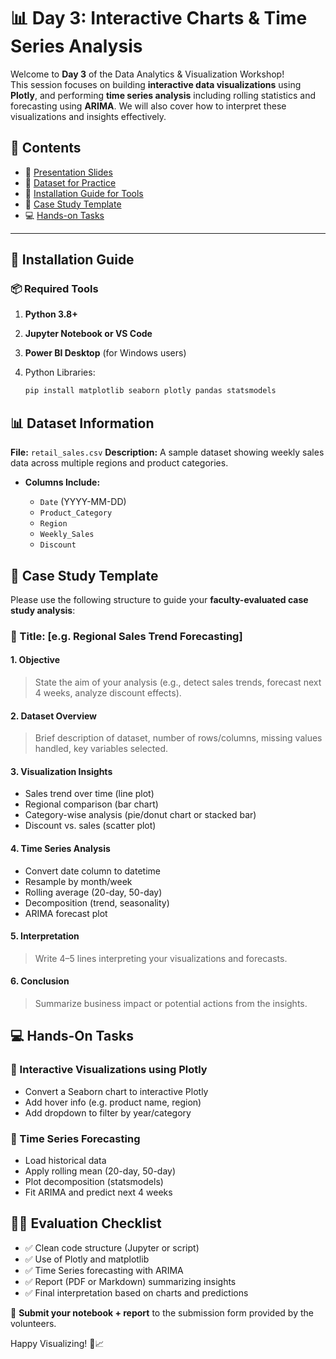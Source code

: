 # 📊 Day 3: Interactive Charts & Time Series Analysis

Welcome to **Day 3** of the Data Analytics & Visualization Workshop!  
This session focuses on building **interactive data visualizations** using **Plotly**, and performing **time series analysis** including rolling statistics and forecasting using **ARIMA**. 
We will also cover how to interpret these visualizations and insights effectively. 

## 📂 Contents

- 🔗 [Presentation Slides](https://docs.google.com/presentation/d/1Xdzmk3HUkLBct3FdukY2FQRTuz7MloJ9jZdVLL96J_M/edit?usp=sharing)   
- 📁 [Dataset for Practice](./datasets/retail_sales.csv)  
- 🧰 [Installation Guide for Tools](./installation-guide.md)  
- 📑 [Case Study Template](#case-study-template)  
- 💻 [Hands-on Tasks](#hands-on-tasks)  

---

## 🧰 Installation Guide

### 📦 Required Tools

1. **Python 3.8+**
2. **Jupyter Notebook or VS Code**
3. **Power BI Desktop** (for Windows users)
4. Python Libraries:
   
   ```bash
   pip install matplotlib seaborn plotly pandas statsmodels
    ```

## 📊 Dataset Information

**File:** `retail_sales.csv`
**Description:** A sample dataset showing weekly sales data across multiple regions and product categories.
* **Columns Include:**

  * `Date` (YYYY-MM-DD)
  * `Product_Category`
  * `Region`
  * `Weekly_Sales`
  * `Discount`


## 📑 Case Study Template

Please use the following structure to guide your **faculty-evaluated case study analysis**:

### 📝 Title: \[e.g. Regional Sales Trend Forecasting]

#### 1. **Objective**

> State the aim of your analysis (e.g., detect sales trends, forecast next 4 weeks, analyze discount effects).

#### 2. **Dataset Overview**

> Brief description of dataset, number of rows/columns, missing values handled, key variables selected.

#### 3. **Visualization Insights**

* Sales trend over time (line plot)
* Regional comparison (bar chart)
* Category-wise analysis (pie/donut chart or stacked bar)
* Discount vs. sales (scatter plot)

#### 4. **Time Series Analysis**

* Convert date column to datetime
* Resample by month/week
* Rolling average (20-day, 50-day)
* Decomposition (trend, seasonality)
* ARIMA forecast plot

#### 5. **Interpretation**

> Write 4–5 lines interpreting your visualizations and forecasts.

#### 6. **Conclusion**

> Summarize business impact or potential actions from the insights.


## 💻 Hands-On Tasks

### 🔹 Interactive Visualizations using Plotly

* Convert a Seaborn chart to interactive Plotly
* Add hover info (e.g. product name, region)
* Add dropdown to filter by year/category

### 🔹 Time Series Forecasting

* Load historical data
* Apply rolling mean (20-day, 50-day)
* Plot decomposition (statsmodels)
* Fit ARIMA and predict next 4 weeks


## 👨‍🏫 Evaluation Checklist

* ✅ Clean code structure (Jupyter or script)
* ✅ Use of Plotly and matplotlib
* ✅ Time Series forecasting with ARIMA
* ✅ Report (PDF or Markdown) summarizing insights
* ✅ Final interpretation based on charts and predictions


📩 **Submit your notebook + report** to the submission form provided by the volunteers.

Happy Visualizing! 🎨📈
